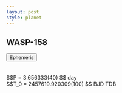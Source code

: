 ```yaml
---
layout: post
style: planet
---
```

<script src="../js/planets.js"></script>

## WASP-158

<!-- Tab links -->
<div class="tab">
<button class="tablinks" onclick="openCity(event, 'Ephemeris')">Ephemeris</button>
</div>

<!-- Tab content -->
<div id="Ephemeris" class="tabcontent" markdown="1">
<br/><br/>
$$P = 3.656333(40) $$ day <br/>
$$T_0 = 2457619.920309(100) $$ BJD TDB
<br/><br/>
<br/><br/>
</div>


